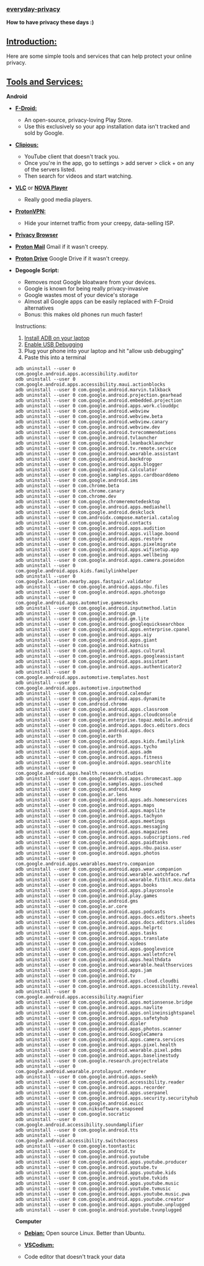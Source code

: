 ### [everyday-privacy](#)

**How to have privacy these days :)**

## [Introduction:](#)

Here are some simple tools and services that can help protect your online privacy.

## [Tools and Services:](#)

  **Android**
  
- **[F-Droid:](https://f-droid.org/en/)**
  - An open-source, privacy-loving Play Store.
  - Use this exclusively so your app installation data isn't tracked and sold by Google.

- **[Clipious:](https://f-droid.org/en/packages/com.github.lamarios.clipious/)**
  - YouTube client that doesn't track you.
  - Once you're in the app, go to settings > add server > click + on any of the servers listed.
  - Then search for videos and start watching.

- **[VLC](https://f-droid.org/en/packages/org.videolan.vlc/)** or **[NOVA Player](https://f-droid.org/en/packages/org.courville.nova/)**
  - Really good media players.

- **[ProtonVPN:](https://f-droid.org/en/packages/ch.protonvpn.android/)**
  - Hide your internet traffic from your creepy, data-selling ISP.

- **[Privacy Browser](https://f-droid.org/en/packages/com.stoutner.privacybrowser.standard/)**

- **[Proton Mail](https://account.proton.me/mail)**
  Gmail if it wasn't creepy.

- **[Proton Drive](https://proton.me/drive)**
  Google Drive if it wasn't creepy.

- **Degoogle Script:**
  - Removes most Google bloatware from your devices.
  - Google is known for being really privacy-invasive
  - Google wastes most of your device's storage
  - Almost all Google apps can be easily replaced with F-Droid alternatives
  - Bonus: this makes old phones run much faster!

  Instructions:
  
  1. [Install ADB on your laptop](https://www.xda-developers.com/install-adb-windows-macos-linux/)
  2. [Enable USB Debugging](https://developer.android.com/studio/debug/dev-options)
  3. Plug your phone into your laptop and hit "allow usb debugging"
  4. Paste this into a terminal 
  ```
  adb uninstall --user 0 com.google.android.apps.accessibility.auditor
  adb uninstall --user 0 com.google.android.apps.accessibility.maui.actionblocks
  adb uninstall --user 0 com.google.android.marvin.talkback
  adb uninstall --user 0 com.google.android.projection.gearhead
  adb uninstall --user 0 com.google.android.embedded.projection
  adb uninstall --user 0 com.google.android.apps.work.clouddpc
  adb uninstall --user 0 com.google.android.webview
  adb uninstall --user 0 com.google.android.webview.beta
  adb uninstall --user 0 com.google.android.webview.canary
  adb uninstall --user 0 com.google.android.webview.dev
  adb uninstall --user 0 com.google.android.tvrecommendations
  adb uninstall --user 0 com.google.android.tvlauncher
  adb uninstall --user 0 com.google.android.leanbacklauncher
  adb uninstall --user 0 com.google.android.tv.remote.service
  adb uninstall --user 0 com.google.android.wearable.assistant
  adb uninstall --user 0 com.google.android.backdrop
  adb uninstall --user 0 com.google.android.apps.blogger
  adb uninstall --user 0 com.google.android.calculator
  adb uninstall --user 0 com.google.samples.apps.cardboarddemo
  adb uninstall --user 0 com.google.android.ims
  adb uninstall --user 0 com.chrome.beta
  adb uninstall --user 0 com.chrome.canary
  adb uninstall --user 0 com.chrome.dev
  adb uninstall --user 0 com.google.chromeremotedesktop
  adb uninstall --user 0 com.google.android.apps.mediashell
  adb uninstall --user 0 com.google.android.deskclock
  adb uninstall --user 0 com.androidx.compose.material.catalog
  adb uninstall --user 0 com.google.android.contacts
  adb uninstall --user 0 com.google.android.apps.audition
  adb uninstall --user 0 com.google.android.apps.village.boond
  adb uninstall --user 0 com.google.android.apps.restore
  adb uninstall --user 0 com.google.android.apps.pixelmigrate
  adb uninstall --user 0 com.google.android.apps.wifisetup.app
  adb uninstall --user 0 com.google.android.apps.wellbeing
  adb uninstall --user 0 com.google.android.apps.camera.poseidon
  adb uninstall --user 0 com.google.android.apps.kids.familylinkhelper
  adb uninstall --user 0 com.google.location.nearby.apps.fastpair.validator
  adb uninstall --user 0 com.google.android.apps.nbu.files
  adb uninstall --user 0 com.google.android.apps.photosgo
  adb uninstall --user 0 com.google.android.apps.automotive.gamesnacks
  adb uninstall --user 0 com.google.android.inputmethod.latin
  adb uninstall --user 0 com.google.android.gm
  adb uninstall --user 0 com.google.android.gm.lite
  adb uninstall --user 0 com.google.android.googlequicksearchbox
  adb uninstall --user 0 com.google.android.apps.enterprise.cpanel
  adb uninstall --user 0 com.google.android.apps.aiy
  adb uninstall --user 0 com.google.android.apps.giant
  adb uninstall --user 0 com.google.android.katniss
  adb uninstall --user 0 com.google.android.apps.cultural
  adb uninstall --user 0 com.google.android.apps.googleassistant
  adb uninstall --user 0 com.google.android.apps.assistant
  adb uninstall --user 0 com.google.android.apps.authenticator2
  adb uninstall --user 0 com.google.android.apps.automotive.templates.host
  adb uninstall --user 0 com.google.android.apps.automotive.inputmethod
  adb uninstall --user 0 com.google.android.calendar
  adb uninstall --user 0 com.google.android.apps.dynamite
  adb uninstall --user 0 com.android.chrome
  adb uninstall --user 0 com.google.android.apps.classroom
  adb uninstall --user 0 com.google.android.apps.cloudconsole
  adb uninstall --user 0 com.google.enterprise.topaz.mobile.android
  adb uninstall --user 0 com.google.android.apps.docs.editors.docs
  adb uninstall --user 0 com.google.android.apps.docs
  adb uninstall --user 0 com.google.earth
  adb uninstall --user 0 com.google.android.apps.kids.familylink
  adb uninstall --user 0 com.google.android.apps.tycho
  adb uninstall --user 0 com.google.android.apps.adm
  adb uninstall --user 0 com.google.android.apps.fitness
  adb uninstall --user 0 com.google.android.apps.searchlite
  adb uninstall --user 0 com.google.android.apps.health.research.studies
  adb uninstall --user 0 com.google.android.apps.chromecast.app
  adb uninstall --user 0 com.google.samples.apps.iosched
  adb uninstall --user 0 com.google.android.keep
  adb uninstall --user 0 com.google.ar.lens
  adb uninstall --user 0 com.google.android.apps.ads.homeservices
  adb uninstall --user 0 com.google.android.apps.maps
  adb uninstall --user 0 com.google.android.apps.mapslite
  adb uninstall --user 0 com.google.android.apps.tachyon
  adb uninstall --user 0 com.google.android.apps.meetings
  adb uninstall --user 0 com.google.android.apps.messaging
  adb uninstall --user 0 com.google.android.apps.magazines
  adb uninstall --user 0 com.google.android.apps.subscriptions.red
  adb uninstall --user 0 com.google.android.apps.paidtasks
  adb uninstall --user 0 com.google.android.apps.nbu.paisa.user
  adb uninstall --user 0 com.google.android.apps.photos
  adb uninstall --user 0 com.google.android.apps.wearables.maestro.companion
  adb uninstall --user 0 com.google.android.apps.wear.companion
  adb uninstall --user 0 com.google.android.wearable.watchface.rwf
  adb uninstall --user 0 com.google.android.wearable.fitbit.mcu.data
  adb uninstall --user 0 com.google.android.apps.books
  adb uninstall --user 0 com.google.android.apps.playconsole
  adb uninstall --user 0 com.google.android.play.games
  adb uninstall --user 0 com.google.android.gms
  adb uninstall --user 0 com.google.ar.core
  adb uninstall --user 0 com.google.android.apps.podcasts
  adb uninstall --user 0 com.google.android.apps.docs.editors.sheets
  adb uninstall --user 0 com.google.android.apps.docs.editors.slides
  adb uninstall --user 0 com.google.android.apps.helprtc
  adb uninstall --user 0 com.google.android.apps.tasks
  adb uninstall --user 0 com.google.android.apps.translate
  adb uninstall --user 0 com.google.android.videos
  adb uninstall --user 0 com.google.android.apps.googlevoice
  adb uninstall --user 0 com.google.android.apps.walletnfcrel
  adb uninstall --user 0 com.google.android.apps.healthdata
  adb uninstall --user 0 com.google.android.wearable.healthservices
  adb uninstall --user 0 com.google.android.apps.jam
  adb uninstall --user 0 com.google.android.tv
  adb uninstall --user 0 com.google.android.apps.cloud.cloudbi
  adb uninstall --user 0 com.google.android.apps.accessibility.reveal
  adb uninstall --user 0 com.google.android.apps.accessibility.magnifier
  adb uninstall --user 0 com.google.android.apps.motionsense.bridge
  adb uninstall --user 0 com.google.android.apps.navlite
  adb uninstall --user 0 com.google.android.apps.onlineinsightspanel
  adb uninstall --user 0 com.google.android.apps.safetyhub
  adb uninstall --user 0 com.google.android.dialer
  adb uninstall --user 0 com.google.android.apps.photos.scanner
  adb uninstall --user 0 com.google.android.GoogleCamera
  adb uninstall --user 0 com.google.android.apps.camera.services
  adb uninstall --user 0 com.google.android.apps.pixel.health
  adb uninstall --user 0 com.google.android.wearable.pixel.pdms
  adb uninstall --user 0 com.google.android.apps.baselinestudy
  adb uninstall --user 0 com.google.research.projectrelate
  adb uninstall --user 0 com.google.android.wearable.protolayout.renderer
  adb uninstall --user 0 com.google.android.apps.seekh
  adb uninstall --user 0 com.google.android.accessibility.reader
  adb uninstall --user 0 com.google.android.apps.recorder
  adb uninstall --user 0 com.google.android.apps.userpanel
  adb uninstall --user 0 com.google.android.apps.security.securityhub
  adb uninstall --user 0 com.google.android.euicc
  adb uninstall --user 0 com.niksoftware.snapseed
  adb uninstall --user 0 com.google.socratic
  adb uninstall --user 0 com.google.android.accessibility.soundamplifier
  adb uninstall --user 0 com.google.android.tts
  adb uninstall --user 0 com.google.android.accessibility.switchaccess
  adb uninstall --user 0 com.google.toontastic
  adb uninstall --user 0 com.google.android.tv
  adb uninstall --user 0 com.google.android.youtube
  adb uninstall --user 0 com.google.android.apps.youtube.producer
  adb uninstall --user 0 com.google.android.youtube.tv
  adb uninstall --user 0 com.google.android.apps.youtube.kids
  adb uninstall --user 0 com.google.android.youtube.tvkids
  adb uninstall --user 0 com.google.android.apps.youtube.music
  adb uninstall --user 0 com.google.android.youtube.tvmusic
  adb uninstall --user 0 com.google.android.apps.youtube.music.pwa
  adb uninstall --user 0 com.google.android.apps.youtube.creator
  adb uninstall --user 0 com.google.android.apps.youtube.unplugged
  adb uninstall --user 0 com.google.android.youtube.tvunplugged
  ```


  **Computer**
  
  - [**Debian:**](https://www.wikihow.com/Install-Debian)
  Open source Linux. Better than Ubuntu. 

  - [**VSCodium:**](https://vscodium.com/#install)
  - Code editor that doesn't track your data
